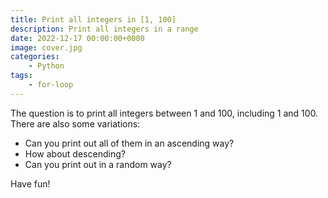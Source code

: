 ```yaml
---
title: Print all integers in [1, 100]
description: Print all integers in a range 
date: 2022-12-17 00:00:00+0000
image: cover.jpg
categories:
    - Python
tags:
    - for-loop
---
```


The question is to print all integers between 1 and 100, including 1 and 100. There are also some variations:

* Can you print out all of them in an ascending way?
* How about descending?
* Can you print out in a random way?

Have fun!